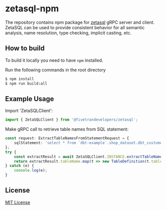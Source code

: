 # zetasql-npm

The repository contains npm package for [zetasql](https://github.com/google/zetasql) gRPC server and client.
ZetaSQL can be used to provide consistent behavior for all semantic analysis, name resolution, type checking, implicit casting, etc.

## How to build

To build it locally you need to have `npm` installed.

Run the following commands in the root directory

```bash
$ npm install
$ npm run build:all
```

## Example Usage

Import 'ZetaSQLClient':
```typescript
import { ZetaSQLClient } from '@fivetrandevelopers/zetasql';
```

Make gRPC call to retrieve table names from SQL statement:
```typescript
const request: ExtractTableNamesFromStatementRequest = {
    sqlStatement: 'select * from `dbt-example`.shop_dataset.dbt_customers where age >= 21',
};
try {
    const extractResult = await ZetaSQLClient.INSTANCE.extractTableNamesFromStatement(request);
    return extractResult.tableName.map(t => new TableDefinition(t.tableNameSegment));
} catch (e) {
    console.log(e);
}
```

## License

[MIT License](https://github.com/fivetran/zetasql-npm/blob/master/LICENSE)
